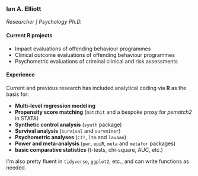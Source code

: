 ### Ian A. Elliott  
*Researcher | Psychology Ph.D.*  

#### Current R projects<br>
- Impact evaluations of offending behaviour programmes  
- Clinical outcome evaluations of offending behaviour programmes  
- Psychometric evaluations of criminal clinical and risk assessments  

#### Experience<br>
Current and previous research has included analytical coding via **R** as the basis for:  
- **Multi-level regression modeling**  
- **Propensity score matching** (``matchit`` and a bespoke proxy for *psmatch2* in STATA)  
- **Synthetic control analysis**  (``synth`` package)  
- **Survival analysis** (``survival`` and ``survminer``)
- **Psychometric analyses** (``CTT``, ``ltm`` and ``lavaan``)  
- **Power and meta-analysis** (``pwr``, ``epiR``, ``meta`` and ``metafor`` packages)  
- **basic comparative statistics** (t-tests, chi-square, AUC, etc.)  

I'm also pretty fluent in ``tidyverse``, ``ggplot2``, etc., and can write functions as needed.  

